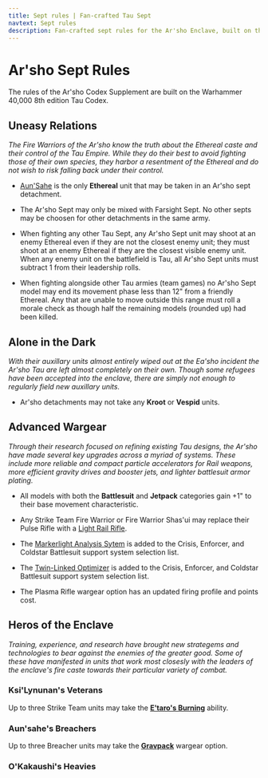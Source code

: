 ```yaml
---
title: Sept rules | Fan-crafted Tau Sept
navtext: Sept rules
description: Fan-crafted sept rules for the Ar'sho Enclave, built on the Warhammer 40,000 8th edition rulebook and Tau Codex. 
---
```


# Ar'sho Sept Rules

The rules of the Ar'sho Codex Supplement are built on the Warhammer 40,000 8th edition Tau Codex. 

## Uneasy Relations

*The Fire Warriors of the Ar'sho know the truth about the Ethereal caste and their control of the Tau Empire. While they do their best to avoid fighting those of their own species, they harbor a resentment of the Ethereal and do not wish to risk falling back under their control.*

- [Aun'Sahe](/codex/Characters/Aun'Sahe.html) is the only **Ethereal** unit that may be taken in an Ar'sho sept detachment.

- The Ar'sho Sept may only be mixed with Farsight Sept. No other septs may be choosen for other detachments in the same army.

- When fighting any other Tau Sept, any Ar'sho Sept unit may shoot at an enemy Ethereal even if they are not the closest enemy unit; they must shoot at an enemy Ethereal if they are the closest visible enemy unit. When any enemy unit on the battlefield is Tau, all Ar'sho Sept units must subtract 1 from their leadership rolls. 

- When fighting alongside other Tau armies (team games) no Ar'sho Sept model may end its movement phase less than 12" from a friendly Ethereal. Any that are unable to move outside this range must roll a morale check as though half the remaining models (rounded up) had been killed.

## Alone in the Dark

*With their auxillary units almost entirely wiped out at the Ea'sho incident the Ar'sho Tau are left almost completely on their own. Though some refugees have been accepted into the enclave, there are simply not enough to regularly field new auxillary units.*

- Ar'sho detachments may not take any **Kroot** or **Vespid** units.

## Advanced Wargear

*Through their research focused on refining existing Tau designs, the Ar'sho have made several key upgrades across a myriad of systems. These include more reliable and compact particle accelerators for Rail weapons, more efficient gravity drives and booster jets, and lighter battlesuit armor plating.*

- All models with both the **Battlesuit** and **Jetpack** categories gain +1" to their base movement characteristic. 

- Any Strike Team Fire Warrior or Fire Warrior Shas'ui may replace their Pulse Rifle with a [Light Rail Rifle](/codex/Wargear/Light_Rail_Rifle.html). 

- The [Markerlight Analysis Sytem](/codex/Wargear/Markerlight_Analysis_System.html) is added to the Crisis, Enforcer, and Coldstar Battlesuit support system selection list. 

- The [Twin-Linked Optimizer](/codex/Wargear/Twin_Linked_Optimizer.html) is added to the Crisis, Enforcer, and Coldstar Battlesuit support system selection list. 

- The Plasma Rifle wargear option has an updated firing profile and points cost. 

## Heros of the Enclave

*Training, experience, and research have brought new strategems and technologies to bear against the enemies of the greater good. Some of these have manifested in units that work most closesly with the leaders of the enclave's fire caste towards their particular variety of combat.*

### Ksi'Lynunan's Veterans

Up to three Strike Team units may take the [**E'taro's Burning**](/codex/Wargear/Etaros_Burning.html) ability.

### Aun'sahe's Breachers

Up to three Breacher units may take the [**Gravpack**](/codex/Wargear/Gravpack.html) wargear option. 

### O'Kakaushi's Heavies


